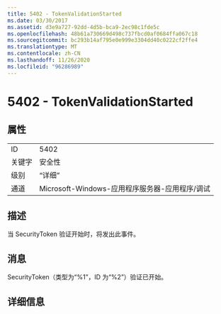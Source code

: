 ```yaml
---
title: 5402 - TokenValidationStarted
ms.date: 03/30/2017
ms.assetid: d3e9a727-92dd-4d5b-bca9-2ec98c1fde5c
ms.openlocfilehash: 48b61a730669d498c737fbcd0af0684ffa067c18
ms.sourcegitcommit: bc293b14af795e0e999e3304dd40c0222cf2ffe4
ms.translationtype: MT
ms.contentlocale: zh-CN
ms.lasthandoff: 11/26/2020
ms.locfileid: "96286989"
---
```

# <a name="5402---tokenvalidationstarted"></a>5402 - TokenValidationStarted

## <a name="properties"></a>属性  
  
|||  
|-|-|  
|ID|5402|  
|关键字|安全性|  
|级别|“详细”|  
|通道|Microsoft-Windows-应用程序服务器-应用程序/调试|  
  
## <a name="description"></a>描述  

 当 SecurityToken 验证开始时，将发出此事件。  
  
## <a name="message"></a>消息  

 SecurityToken（类型为“%1”，ID 为“%2”）验证已开始。  
  
## <a name="details"></a>详细信息
